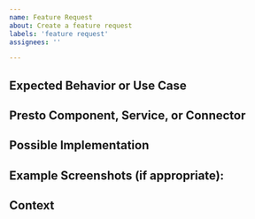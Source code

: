 ```yaml
---
name: Feature Request
about: Create a feature request
labels: 'feature request'
assignees: ''

---
```


<!--- Provide a general summary of the feature request or improvement in the Title above -->
<!--- Look through existing open and closed feature proposals to see if someone has asked for the feature before -->

## Expected Behavior or Use Case
<!--- Tell us how it should work -->

## Presto Component, Service, or Connector
<!--- Tell us to which service or component this request is related to -->

## Possible Implementation
<!--- Not obligatory, suggest ideas of how to implement the addition or change -->

## Example Screenshots (if appropriate):

## Context
<!--- Why do you need this feature or improvement? What is your use case? What are you trying to accomplish? -->
<!--- Providing context helps us come up with a solution that is most useful in the real world -->